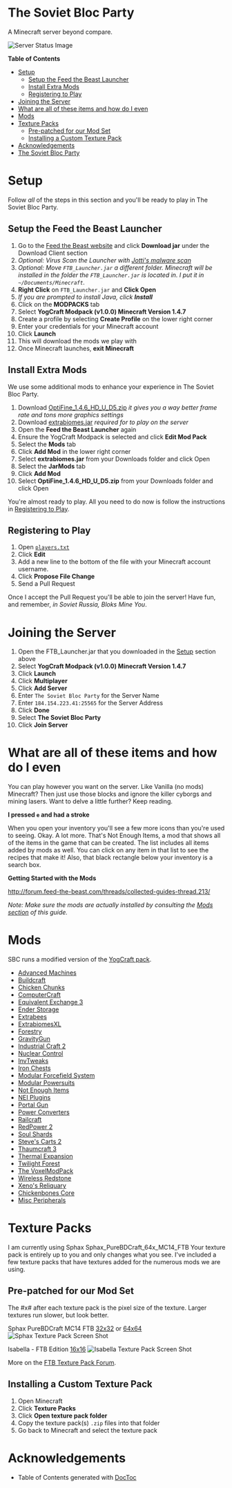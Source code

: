 The Soviet Bloc Party
=========================

A Minecraft server beyond compare.

![Server Status Image](https://i.embed.ly/1/image?key=90b9636090af4f24bb054cc6d4ae6590&url=http://mc.beastnode.com/index.php?r=status/25359.png?)

**Table of Contents**

- [Setup](#setup)
	- [Setup the Feed the Beast Launcher](#setup-the-feed-the-beast-launcher)
	- [Install Extra Mods](#install-extra-mods)
	- [Registering to Play](#registering-to-play)
- [Joining the Server](#joining-the-server)
- [What are all of these items and how do I even](#what-are-all-of-these-items-and-how-do-i-even)
- [Mods](#mods)
- [Texture Packs](#texture-packs)
	- [Pre-patched for our Mod Set](#pre-patched-for-our-mod-set)
	- [Installing a Custom Texture Pack](#installing-a-custom-texture-pack)
- [Acknowledgements](#acknowledgements)
- [The Soviet Bloc Party](#the-soviet-bloc-party)

# Setup

Follow _all_ of the steps in this section and you'll be ready to play in The
Soviet Bloc Party.

## Setup the Feed the Beast Launcher

1. Go to the [Feed the Beast
website](http://feed-the-beast.com/#download_wrapper) and click **Download
jar** under the Download Client section
1. _Optional: Virus Scan the Launcher with [Jotti's malware
scan](http://virusscan.jotti.org/en)_
1. _Optional: Move `FTB_Launcher.jar` a different folder. Minecraft will be
installed in the folder the `FTB_Launcher.jar` is located in. I put it in
`~/Documents/Minecraft`._
1. **Right Click** on `FTB_Launcher.jar` and **Click Open**
1. _If you are prompted to install Java, click **Install**_
1. Click on the **MODPACKS** tab
1. Select **YogCraft Modpack (v1.0.0) Minecraft Version 1.4.7**
1. Create a profile by selecting **Create Profile** on the lower right corner
1. Enter your credentials for your Minecraft account
1. Click **Launch**
1. This will download the mods we play with
1. Once Minecraft launches, **exit Minecraft**

## Install Extra Mods

We use some additional mods to enhance your experience in The Soviet Bloc
Party.

1. Download
[OptiFine_1.4.6_HD_U_D5.zip](https://github.com/mutewinter/the_soviet_bloc_party/raw/master/mods/OptiFine_1.4.6_HD_U_D5.zip)
_it gives you a way better frame rate and tons more graphics settings_
1. Download
[extrabiomes.jar](https://github.com/mutewinter/the_soviet_bloc_party/raw/master/mods/extrabiomes.jar)
_required for to play on the server_
1. Open the **Feed the Beast Launcher** again
1. Ensure the YogCraft Modpack is selected and click **Edit Mod Pack**
1. Select the **Mods** tab
1. Click **Add Mod** in the lower right corner
1. Select **extrabiomes.jar** from your Downloads folder and click Open
1. Select the **JarMods** tab
1. Click **Add Mod**
1. Select **OptiFine_1.4.6_HD_U_D5.zip** from your Downloads folder and click
Open

You're almost ready to play. All you need to do now is follow the instructions
in [Registering to Play](#registering-to-play).

## Registering to Play

1. Open [`players.txt`](https://github.com/mutewinter/the_soviet_bloc_party/blob/master/players.txt)
1. Click **Edit**
1. Add a new line to the bottom of the file with your Minecraft account
username.
1. Click **Propose File Change**
1. Send a Pull Request

Once I accept the Pull Request you'll be able to join the server! Have fun, and
remember, _in Soviet Russia, Bloks Mine You_.

# Joining the Server

1. Open the FTB_Launcher.jar that you downloaded in the [Setup](#Setup) section
above
1. Select **YogCraft Modpack (v1.0.0) Minecraft Version 1.4.7**
1. Click **Launch**
1. Click **Multiplayer**
1. Click **Add Server**
1. Enter `The Soviet Bloc Party` for the Server Name
1. Enter `184.154.223.41:25565` for the Server Address
1. Click **Done**
1. Select **The Soviet Bloc Party**
1. Click **Join Server**

# What are all of these items and how do I even

You can play however you want on the server. Like Vanilla (no mods) Minecraft?
Then just use those blocks and ignore the killer cyborgs and mining lasers.
Want to delve a little further? Keep reading.

**I pressed `e` and had a stroke**

When you open your inventory you'll see a few more icons than you're used to
seeing. Okay. A lot more. That's Not Enough Items, a mod that shows all of the
items in the game that can be created. The list includes all items added by
mods as well. You can click on any item in that list to see the recipes that
make it!  Also, that black rectangle below your inventory is a search box.

**Getting Started with the Mods**

http://forum.feed-the-beast.com/threads/collected-guides-thread.213/

_Note: Make sure the mods are actually installed by consulting the [Mods
section](#mods) of this guide._

# Mods

SBC runs a modified version of the [YogCraft
pack](http://feed-the-beast.wikia.com/wiki/Category:YogCraft_Modpack).

* [Advanced Machines](http://feed-the-beast.wikia.com/wiki/Advanced_Machines)
* [Buildcraft](http://feed-the-beast.wikia.com/wiki/Buildcraft_3)
* [Chicken Chunks](http://feed-the-beast.wikia.com/wiki/ChickenChunks)
* [ComputerCraft](http://feed-the-beast.wikia.com/wiki/ComputerCraft)
* [Equivalent Exchange 3](http://www.minecraftforum.net/topic/1540010-equivalent-exchange-3-pre1f/)
* [Ender Storage](http://feed-the-beast.wikia.com/wiki/Ender_Storage)
* [Extrabees](http://feed-the-beast.wikia.com/wiki/Extra_Bees)
* [ExtrabiomesXL](http://feed-the-beast.wikia.com/wiki/ExtrabiomesXL)
* [Forestry](http://feed-the-beast.wikia.com/wiki/Forestry)
* [GravityGun](http://feed-the-beast.wikia.com/wiki/Gravity_Gun)
* [Industrial Craft 2](http://feed-the-beast.wikia.com/wiki/IndustrialCraft_2)
* [Nuclear Control](http://forum.industrial-craft.net/index.php?page=Thread&threadID=5915)
* [InvTweaks](http://www.minecraftforum.net/topic/323444-147-inventory-tweaks-150-jan-17/)
* [Iron Chests](http://feed-the-beast.wikia.com/wiki/Iron_Chests)
* [Modular Forcefield System](http://feed-the-beast.wikia.com/wiki/MFFS)
* [Modular Powersuits](http://feed-the-beast.wikia.com/wiki/Modular_Powersuit)
* [Not Enough Items](http://feed-the-beast.wikia.com/wiki/Not_Enough_Items)
* [NEI Plugins](http://feed-the-beast.wikia.com/wiki/NEI_Plugins)
* [Portal Gun](http://feed-the-beast.wikia.com/wiki/Portal_Gun)
* [Power Converters](http://www.minecraftforum.net/topic/1629898-147-powercrystals-mods-mfr-23-powerconverters-netherores-and-more/)
* [Railcraft](http://feed-the-beast.wikia.com/wiki/Railcraft)
* [RedPower 2](http://feed-the-beast.wikia.com/wiki/RedPower_2)
* [Soul Shards](http://feed-the-beast.wikia.com/wiki/Soul_Shards)
* [Steve's Carts 2](http://feed-the-beast.wikia.com/wiki/Steve%27s_Carts_2)
* [Thaumcraft 3](http://feed-the-beast.wikia.com/wiki/Thaumcraft_3)
* [Thermal Expansion](http://feed-the-beast.wikia.com/wiki/Thermal_Expansion)
* [Twilight Forest](http://feed-the-beast.wikia.com/wiki/Twilight_Forest)
* [The VoxelModPack](http://www.voxelwiki.com/minecraft/The_VoxelModPack)
* [Wireless Redstone](http://feed-the-beast.wikia.com/wiki/Wireless_Redstone_CBE)
* [Xeno's Reliquary](http://www.minecraftforum.net/topic/1596973-147-xenos-reliquary-v105d/)
* [Chickenbones Core](http://feed-the-beast.wikia.com/wiki/Chickenbones_Core)
* [Misc Peripherals](http://feed-the-beast.wikia.com/wiki/MiscPeripherals)

# Texture Packs

I am currently using Sphax Sphax_PureBDCraft_64x_MC14_FTB Your texture pack is
entirely up to you and only changes what you see. I've included a few texture
packs that have textures added for the numerous mods we are using.

## Pre-patched for our Mod Set

The #x# after each texture pack is the pixel size of the texture. Larger
textures run slower, but look better.

Sphax PureBDCraft MC14 FTB [32x32][s32] or [64x64][s64]
![Sphax Texture Pack Screen Shot](http://i.imgur.com/hgvYGZK.png)

Isabella - FTB Edition [16x16][i16]
![Isabella Texture Pack Screen Shot](http://i.imgur.com/Dg3yyRa.jpg)

More on the [FTB Texture Pack
Forum](http://forum.feed-the-beast.com/forums/texture-packs.46/).

[s32]: https://www.dropbox.com/s/gfq4dutoum7joeh/Sphax_PureBDCraft_32x_MC14_FTB.zip
[s64]: https://www.dropbox.com/s/plre4u12xqc3llw/Sphax_PureBDCraft_64x_MC14_FTB.zip
[i16]: https://www.dropbox.com/s/3w8cu6uw1cp92q2/Isabella_-_FTB_Edition.zip

## Installing a Custom Texture Pack

1. Open Minecraft
1. Click **Texture Packs**
1. Click **Open texture pack folder**
1. Copy the texture pack(s) `.zip` files into that folder
1. Go back to Minecraft and select the texture pack

# Acknowledgements

* Table of Contents generated with [DocToc](http://doctoc.herokuapp.com/)
